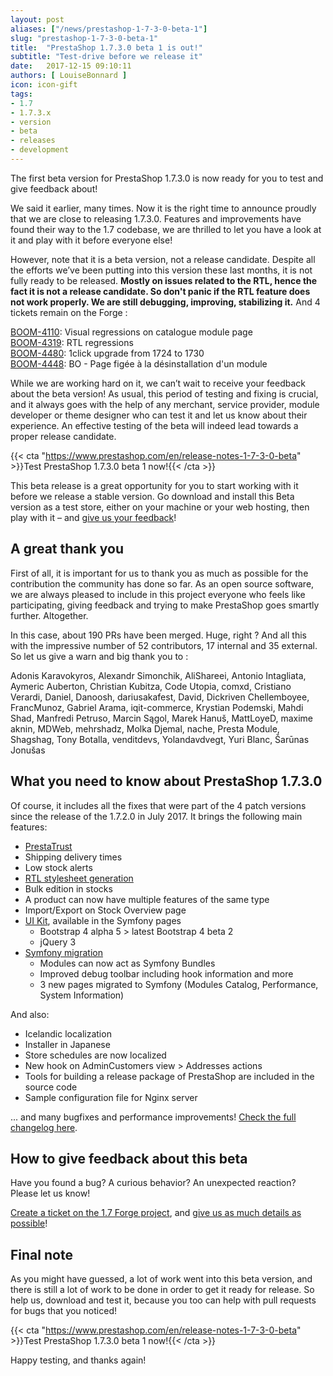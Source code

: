 ```yaml
---
layout: post
aliases: ["/news/prestashop-1-7-3-0-beta-1"]
slug: "prestashop-1-7-3-0-beta-1"
title:  "PrestaShop 1.7.3.0 beta 1 is out!"
subtitle: "Test-drive before we release it"
date:   2017-12-15 09:10:11
authors: [ LouiseBonnard ]
icon: icon-gift
tags:
- 1.7
- 1.7.3.x
- version
- beta
- releases
- development
---
```


The first beta version for PrestaShop 1.7.3.0 is now ready for you to test and give feedback about!

We said it earlier, many times. Now it is the right time to announce proudly that we are close to releasing 1.7.3.0. Features and improvements have found their way to the 1.7 codebase, we are thrilled to let you have a look at it and play with it before everyone else!

However, note that it is a beta version, not a release candidate. Despite all the efforts we’ve been putting into this version these last months, it is not fully ready to be released. **Mostly on issues related to the RTL, hence the fact it is not a release candidate. So don't panic if the RTL feature does not work properly. We are still debugging, improving, stabilizing it.** And 4 tickets remain on the Forge :

[BOOM-4110](http://forge.prestashop.com/browse/BOOM-4110): Visual regressions on catalogue module page<br>[BOOM-4319](http://forge.prestashop.com/browse/BOOM-4319): RTL regressions<br>[BOOM-4480](http://forge.prestashop.com/browse/BOOM-4480): 1click upgrade from 1724 to 1730<br>[BOOM-4448](http://forge.prestashop.com/browse/BOOM-4448): BO - Page figée à la désinstallation d'un module

While we are working hard on it, we can’t wait to receive your feedback about the beta version! As usual, this period of testing and fixing is crucial, and it always goes with the help of any merchant, service provider, module developer or theme designer who can test it and let us know about their experience. An effective testing of the beta will indeed lead towards a proper release candidate.

{{< cta "https://www.prestashop.com/en/release-notes-1-7-3-0-beta" >}}Test PrestaShop 1.7.3.0 beta 1 now!{{< /cta >}}

This beta release is a great opportunity for you to start working with it before we release a stable version. Go download and install this Beta version as a test store, either on your machine or your web hosting, then play with it – and [give us your feedback](http://forge.prestashop.com/secure/CreateIssue%21default.jspa?selectedProjectId=11322&issuetype=1)!


## A great thank you

First of all, it is important for us to thank you as much as possible for the contribution the community has done so far. As an open source software, we are always pleased to include in this project everyone who feels like participating, giving feedback and trying to make PrestaShop goes smartly further. Altogether.

In this case, about 190 PRs have been merged. Huge, right ? And all this with the impressive number of 52 contributors, 17 internal and 35 external. So let us give a warn and big thank you to :

Adonis Karavokyros, Alexandr Simonchik, AliShareei, Antonio Intagliata, Aymeric Auberton, Christian Kubitza, Code Utopia, comxd, Cristiano Verardi, Daniel, Danoosh, dariusakafest, David, Dickriven Chellemboyee, FrancMunoz, Gabriel Arama, iqit-commerce, Krystian Podemski, Mahdi Shad, Manfredi Petruso, Marcin Sągol, Marek Hanuš, MattLoyeD, maxime aknin, MDWeb, mehrshadz, Molka Djemal, nache, Presta Module, Shagshag, Tony Botalla, venditdevs, Yolandavdvegt, Yuri Blanc, Šarūnas Jonušas


## What you need to know about PrestaShop 1.7.3.0

Of course, it includes all the fixes that were part of the 4 patch versions since the release of the 1.7.2.0 in July 2017. It brings the following main features:

- [PrestaTrust](http://build.prestashop.com/news/everything-you-always-wanted-to-know-about-prestatrust)
- Shipping delivery times
- Low stock alerts
- [RTL stylesheet generation](http://build.prestashop.com/news/PrestaShop-RTL-project-update)
- Bulk edition in stocks
- A product can now have multiple features of the same type
- Import/Export on Stock Overview page
- [UI Kit](http://build.prestashop.com/news/PrestaShop-UI-Kit), available in the Symfony pages
	- Bootstrap 4 alpha 5 > latest Bootstrap 4 beta 2
	- jQuery 3
- [Symfony migration](http://build.prestashop.com/news/make-back-office-modules-great-again)
	- Modules can now act as Symfony Bundles
	- Improved debug toolbar including hook information and more
	- 3 new pages migrated to Symfony (Modules Catalog, Performance, System Information)

And also:

- Icelandic localization
- Installer in Japanese
- Store schedules are now localized
- New hook on AdminCustomers view > Addresses actions
- Tools for building a release package of PrestaShop are included in the source code
- Sample configuration file for Nginx server

... and many bugfixes and performance improvements! [Check the full changelog here](https://assets.prestashop2.com/en/system/files/ps_releases/changelog_1.7.3.0-beta1.txt).


## How to give feedback about this beta

Have you found a bug? A curious behavior? An unexpected reaction? Please let us know! 

[Create a ticket on the 1.7 Forge project](http://forge.prestashop.com/secure/CreateIssue%21default.jspa?selectedProjectId=11322&issuetype=1), and [give us as much details as possible](http://doc.prestashop.com/display/PS16/How+to+use+the+Forge+to+contribute+to+PrestaShop#HowtousetheForgetocontributetoPrestaShop-Bestpracticesforwritinganissue)!


## Final note

As you might have guessed, a lot of work went into this beta version, and there is still a lot of work to be done in order to get it ready for release. So help us, download and test it, because you too can help with pull requests for bugs that you noticed!

{{< cta "https://www.prestashop.com/en/release-notes-1-7-3-0-beta" >}}Test PrestaShop 1.7.3.0 beta 1 now!{{< /cta >}}

Happy testing, and thanks again!

